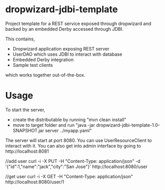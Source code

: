dropwizard-jdbi-template
========================

Project template for a REST service exposed through dropwizard and backed by an embedded Derby accessed through JDBI.

This contains,

- Dropwizard application exposing REST server
- UserDAO which uses JDBI to interact with database
- Embedded Derby integration
- Sample test clients

which works together out-of-the-box.

Usage
=====

To start the server,

- create the distributable by running "mvn clean install"
- move to target folder and run "java -jar dropwizard-jdbi-template-1.0-SNAPSHOT.jar server ../myapp.yaml"

The server will start at port 8080. You can use UserResourceClient to interact with it. You can also get into admin interface by going to http://localhost:8081

//add user
curl -i -X PUT -H "Content-Type: application/json" -d '{"id":1,"name":"jack","city":"San Jose"}' http://localhost:8080/user

//get user
curl -i -X GET -H "Content-Type: application/json"  http://localhost:8080/user/1

